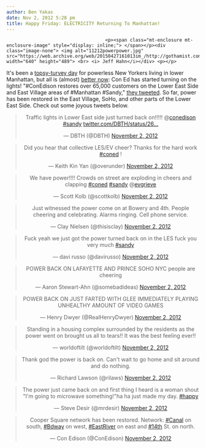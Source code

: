 ```yaml
---
author: Ben Yakas
date: Nov 2, 2012 5:28 pm
title: Happy Friday: ELECTRICITY Returning To Manhattan!
---
```


	
										<p><span class="mt-enclosure mt-enclosure-image" style="display: inline;"> </span></p><div class="image-none"> <img alt="11212powerpower.jpg" src="https://web.archive.org/web/20150427161013im_/http://gothamist.com/attachments/byakas/11212powerpower.jpg" width="640" height="489"> <br> <i> Jeff Hahn</i></div> <p></p>

<p>It&apos;s been a <a href="https://web.archive.org/web/20150427161013/http://gothamist.com/2012/11/02/turn_on_the_lights_power_is_being_t.php">topsy-turvey day</a> for powerless New Yorkers living in lower Manhattan, but all is (almost) <a href="https://web.archive.org/web/20150427161013/http://gothamist.com/2012/11/02/con_ed_expects_to_restore_power_to.php">better now</a>: Con Ed has started turning on the lights! &quot;#ConEdison restores over 65,000 customers on the Lower East Side and East Village areas of #Manhattan #Sandy,&quot; <a href="https://web.archive.org/web/20150427161013/https://twitter.com/ConEdison/status/264472950902775808">they tweeted</a>. So far, power has been restored in the East Village, SoHo, and other parts of the Lower East Side. Check out some joyous tweets below.</p>

<center><blockquote class="twitter-tweet"><p>Traffic lights in Lower East side just turned back on!!!!! @<a href="https://web.archive.org/web/20150427161013/https://twitter.com/conedison">conedison</a> <a href="https://web.archive.org/web/20150427161013/https://twitter.com/search/%23sandy">#sandy</a> <a href="https://web.archive.org/web/20150427161013/http://t.co/ZHZCkMS1" title="http://twitter.com/DBTH/status/264470795676438530/photo/1">twitter.com/DBTH/status/26&#x2026;</a></p>&#x2014; DBTH (@DBTH) <a href="https://web.archive.org/web/20150427161013/https://twitter.com/DBTH/status/264470795676438530" data-datetime="2012-11-02T20:55:26+00:00">November 2, 2012</a></blockquote>
<script src="//web.archive.org/web/20150427161013js_/http://platform.twitter.com/widgets.js" charset="utf-8"></script></center>

<center><blockquote class="twitter-tweet"><p>Did you hear that collective LES/EV cheer? Thanks for the hard work <a href="https://web.archive.org/web/20150427161013/https://twitter.com/search/%23coned">#coned</a> !</p>&#x2014; Keith Kin Yan (@overunder) <a href="https://web.archive.org/web/20150427161013/https://twitter.com/overunder/status/264473440512262147" data-datetime="2012-11-02T21:05:56+00:00">November 2, 2012</a></blockquote>
<script src="//web.archive.org/web/20150427161013js_/http://platform.twitter.com/widgets.js" charset="utf-8"></script></center>

<center><blockquote class="twitter-tweet"><p>We have power!!!! Crowds on street are exploding in cheers and clapping <a href="https://web.archive.org/web/20150427161013/https://twitter.com/search/%23coned">#coned</a> <a href="https://web.archive.org/web/20150427161013/https://twitter.com/search/%23sandy">#sandy</a> @<a href="https://web.archive.org/web/20150427161013/https://twitter.com/evgrieve">evgrieve</a></p>&#x2014; Scott Kolb (@scottkolb) <a href="https://web.archive.org/web/20150427161013/https://twitter.com/scottkolb/status/264470218510852098" data-datetime="2012-11-02T20:53:08+00:00">November 2, 2012</a></blockquote>
<script src="//web.archive.org/web/20150427161013js_/http://platform.twitter.com/widgets.js" charset="utf-8"></script></center>

<center><blockquote class="twitter-tweet"><p>Just witnessed the power come on at Bowery and 4th. People cheering and celebrating. Alarms ringing. Cell phone service.</p>&#x2014; Clay Nielsen (@thisisclay) <a href="https://web.archive.org/web/20150427161013/https://twitter.com/thisisclay/status/264472961686323200" data-datetime="2012-11-02T21:04:02+00:00">November 2, 2012</a></blockquote>
<script src="//web.archive.org/web/20150427161013js_/http://platform.twitter.com/widgets.js" charset="utf-8"></script></center>

<center><blockquote class="twitter-tweet"><p>Fuck yeah we just got the power turned back on in the LES fuck you very much <a href="https://web.archive.org/web/20150427161013/https://twitter.com/search/%23sandy">#sandy</a></p>&#x2014; davi russo (@davirusso) <a href="https://web.archive.org/web/20150427161013/https://twitter.com/davirusso/status/264473246538280960" data-datetime="2012-11-02T21:05:10+00:00">November 2, 2012</a></blockquote>
<script src="//web.archive.org/web/20150427161013js_/http://platform.twitter.com/widgets.js" charset="utf-8"></script></center>

<center><blockquote class="twitter-tweet"><p>POWER BACK ON LAFAYETTE AND PRINCE SOHO NYC people are cheering</p>&#x2014; Aaron Stewart-Ahn (@somebadideas) <a href="https://web.archive.org/web/20150427161013/https://twitter.com/somebadideas/status/264470543355506688" data-datetime="2012-11-02T20:54:25+00:00">November 2, 2012</a></blockquote>
<script src="//web.archive.org/web/20150427161013js_/http://platform.twitter.com/widgets.js" charset="utf-8"></script></center>

<center><blockquote class="twitter-tweet"><p>POWER BACK ON JUST FARTED WITH GLEE IMMEDIATELY PLAYING UNHEALTHY AMOUNT OF VIDEO GAMES</p>&#x2014; Henry Dwyer (@RealHenryDwyer) <a href="https://web.archive.org/web/20150427161013/https://twitter.com/RealHenryDwyer/status/264473193862025216" data-datetime="2012-11-02T21:04:57+00:00">November 2, 2012</a></blockquote>
<script src="//web.archive.org/web/20150427161013js_/http://platform.twitter.com/widgets.js" charset="utf-8"></script></center>

<center><blockquote class="twitter-tweet"><p>Standing in a housing complex surrounded by the residents as the power went on brought us all to tears!! It was the best feeling ever!!</p>&#x2014; worldoftilt (@worldoftilt) <a href="https://web.archive.org/web/20150427161013/https://twitter.com/worldoftilt/status/264473223054385152" data-datetime="2012-11-02T21:05:04+00:00">November 2, 2012</a></blockquote>
<script src="//web.archive.org/web/20150427161013js_/http://platform.twitter.com/widgets.js" charset="utf-8"></script></center>

<center><blockquote class="twitter-tweet"><p>Thank god the power is back on. Can&apos;t wait to go home and sit around and do nothing.</p>&#x2014; Richard Lawson (@rilaws) <a href="https://web.archive.org/web/20150427161013/https://twitter.com/rilaws/status/264472745373478912" data-datetime="2012-11-02T21:03:10+00:00">November 2, 2012</a></blockquote>
<script src="//web.archive.org/web/20150427161013js_/http://platform.twitter.com/widgets.js" charset="utf-8"></script></center>

<center><blockquote class="twitter-tweet"><p>The power just came back on and first thing I heard is a woman shout &quot;I&apos;m going to microwave something!&quot;ha ha just made my day. <a href="https://web.archive.org/web/20150427161013/https://twitter.com/search/%23happy">#happy</a></p>&#x2014; Steve Desir (@mrdesir) <a href="https://web.archive.org/web/20150427161013/https://twitter.com/mrdesir/status/264473341199532032" data-datetime="2012-11-02T21:05:32+00:00">November 2, 2012</a></blockquote>
<script src="//web.archive.org/web/20150427161013js_/http://platform.twitter.com/widgets.js" charset="utf-8"></script></center>

<center><blockquote class="twitter-tweet"><p>Cooper Square network has been restored. Network: <a href="https://web.archive.org/web/20150427161013/https://twitter.com/search/%23Canal">#Canal</a> on south, <a href="https://web.archive.org/web/20150427161013/https://twitter.com/search/%23Bdway">#Bdway</a> on west, <a href="https://web.archive.org/web/20150427161013/https://twitter.com/search/%23EastRiver">#EastRiver</a> on east and <a href="https://web.archive.org/web/20150427161013/https://twitter.com/search/%2314th">#14th</a> St. on north.</p>&#x2014; Con Edison (@ConEdison) <a href="https://web.archive.org/web/20150427161013/https://twitter.com/ConEdison/status/264472723810574336" data-datetime="2012-11-02T21:03:05+00:00">November 2, 2012</a></blockquote>
<script src="//web.archive.org/web/20150427161013js_/http://platform.twitter.com/widgets.js" charset="utf-8"></script></center>					
										
									
				